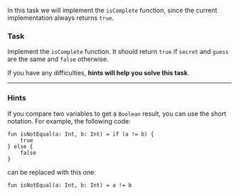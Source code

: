 In this task we will implement the `isComplete` function, since the current implementation always returns `true`.

### Task

Implement the `isComplete` function. It should return `true` 
if `secret` and `guess` are the same and `false` otherwise.

If you have any difficulties, **hints will help you solve this task**.

----

### Hints

<div class="hint" title="Push me to get a code style hint">

If you compare two variables to get a `Boolean` result, you can use the short notation. 
For example, the following code:
```
fun isNotEqual(a: Int, b: Int) = if (a != b) {
    true
} else {
    false
}
```
can be replaced with this one:
```
fun isNotEqual(a: Int, b: Int) = a != b
```
</div>

